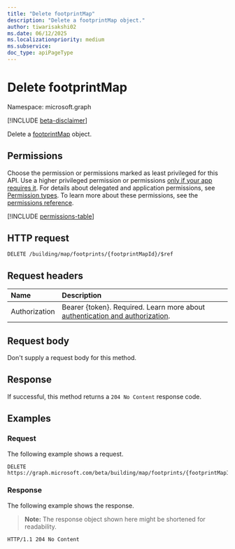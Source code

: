 ```yaml
---
title: "Delete footprintMap"
description: "Delete a footprintMap object."
author: tiwarisakshi02
ms.date: 06/12/2025
ms.localizationpriority: medium
ms.subservice: 
doc_type: apiPageType
---
```


# Delete footprintMap

Namespace: microsoft.graph

[!INCLUDE [beta-disclaimer](../../includes/beta-disclaimer.md)]

Delete a [footprintMap](../resources/footprintmap.md) object.

## Permissions

Choose the permission or permissions marked as least privileged for this API. Use a higher privileged permission or permissions [only if your app requires it](/graph/permissions-overview#best-practices-for-using-microsoft-graph-permissions). For details about delegated and application permissions, see [Permission types](/graph/permissions-overview#permission-types). To learn more about these permissions, see the [permissions reference](/graph/permissions-reference).

<!-- {
  "blockType": "permissions",
  "name": "buildingmap-delete-footprints-permissions"
}
-->
[!INCLUDE [permissions-table](../includes/permissions/buildingmap-delete-footprints-permissions.md)]

## HTTP request

<!-- {
  "blockType": "ignored"
}
-->
``` http
DELETE /building/map/footprints/{footprintMapId}/$ref
```

## Request headers

|Name|Description|
|:---|:---|
|Authorization|Bearer {token}. Required. Learn more about [authentication and authorization](/graph/auth/auth-concepts).|

## Request body

Don't supply a request body for this method.

## Response

If successful, this method returns a `204 No Content` response code.

## Examples

### Request

The following example shows a request.
<!-- {
  "blockType": "request",
  "name": "delete_footprintmap"
}
-->
``` http
DELETE https://graph.microsoft.com/beta/building/map/footprints/{footprintMapId}
```


### Response

The following example shows the response.
>**Note:** The response object shown here might be shortened for readability.
<!-- {
  "blockType": "response",
  "truncated": true
}
-->
``` http
HTTP/1.1 204 No Content
```

